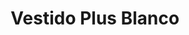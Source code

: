 ---
id: vestido-blanco-plus-flores
title: Vestido Plus Blanco 
regularPrice: 46.16
price: 46.16
image: 
- blanco-plus-flores-1.jpg
- blanco-plus-flores-2.jpg
description: Vestido blanco con elástico en busco y cintura.
description: Vestido blanco con elástico en busco y cintura.
material: Poliester 
sizes: 
- xl
- 1xl
- 2xl
creationDate: 2025/02/01
isSale: false
isStock: true
startDate: "2025-02-11"
endDate: "2025-02-14"
---